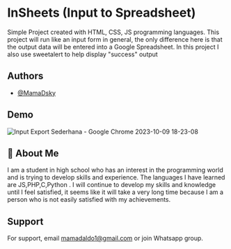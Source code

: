 
# InSheets (Input to Spreadsheet)

Simple Project created with HTML, CSS, JS programming languages. This project will run like an input form in general, the only difference here is that the output data will be entered into a Google Spreadsheet. In this project I also use sweetalert to help display "success" output


## Authors

- [@MamaDsky](https://www.github.com/MamaDsky)


## Demo

![Input Export Sederhana - Google Chrome 2023-10-09 18-23-08](https://github.com/MamaDsky/Input-to-spreadsheet/assets/121335238/671443ca-51ae-40f1-a26b-833684455795)




## 🚀 About Me
I am a student in high school who has an interest in the programming world and is trying to develop skills and experience. The languages ​​I have learned are JS,PHP,C,Python . I will continue to develop my skills and knowledge until I feel satisfied, it seems like it will take a very long time because I am a person who is not easily satisfied with my achievements.


## Support

For support, email mamadaldo1@gmail.com or join Whatsapp group.

